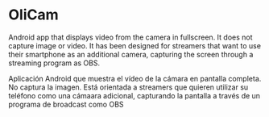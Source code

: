 # OliCam
Android app that displays video from the camera in fullscreen. It does not capture image or video. It has been designed for streamers that want to use their smartphone as an additional camera, capturing the screen through a streaming program as OBS.

Aplicación Android que muestra el vídeo de la cámara en pantalla completa. No captura la imagen. Está orientada a streamers que quieren utilizar su teléfono como una cámaara adicional, capturando la pantalla a través de un programa de broadcast como OBS
